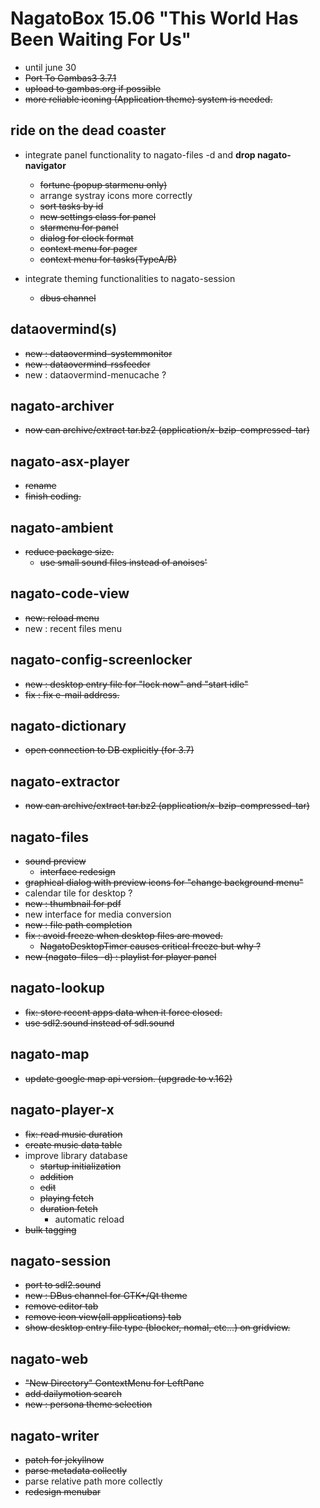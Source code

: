 # NagatoBox 15.06 "This World Has Been Waiting For Us"

+ until june 30
+ ~~Port To Gambas3 3.7.1~~
+ ~~upload to gambas.org if possible~~
+ ~~more reliable iconing (Application theme) system is needed.~~

## ride on the dead coaster

+ integrate panel functionality to nagato-files -d and **drop nagato-navigator**
    + ~~fortune (popup starmenu only)~~
    + arrange systray icons more correctly
    + ~~sort tasks by id~~
    + ~~new settings class for panel~~
    + ~~starmenu for panel~~
    + ~~dialog for clock format~~
    + ~~context menu for pager~~
    + ~~context menu for tasks(TypeA/B)~~

+ integrate theming functionalities to nagato-session
    + ~~dbus channel~~

## dataovermind(s)

+ ~~new : dataovermind-systemmonitor~~
+ ~~new : dataovermind-rssfeeder~~
+ new : dataovermind-menucache ?

## nagato-archiver

+ ~~now can archive/extract tar.bz2 (application/x-bzip-compressed-tar)~~

## nagato-asx-player

+ ~~rename~~
+ ~~finish coding.~~

## nagato-ambient

+ ~~reduce package size.~~
    + ~~use small sound files instead of anoises'~~

## nagato-code-view

+ ~~new: reload menu~~
+ new : recent files menu

## nagato-config-screenlocker

+ ~~new : desktop entry file for "lock now" and "start idle"~~
+ ~~fix : fix e-mail address.~~

## nagato-dictionary

+ ~~open connection to DB explicitly (for 3.7)~~

## nagato-extractor

+ ~~now can archive/extract tar.bz2 (application/x-bzip-compressed-tar)~~

## nagato-files

+ ~~sound preview~~
    + ~~interface redesign~~
+ ~~graphical dialog with preview icons for "change background menu"~~
+ calendar tile for desktop ?
+ ~~new : thumbnail for pdf~~
+ new interface for media conversion
+ ~~new : file path completion~~
+ ~~fix : avoid freeze when desktop files are moved.~~
    + ~~NagatoDesktopTimer causes critical freeze but why ?~~
+ ~~new (nagato-files -d) : playlist for player panel~~

## nagato-lookup

+ ~~fix: store recent apps data when it force closed.~~
+ ~~use sdl2.sound instead of sdl.sound~~

## nagato-map

+ ~~update google map api version. (upgrade to v.162)~~

## nagato-player-x

+ ~~fix: read music duration~~
+ ~~create music data table~~
+ improve library database
    + ~~startup initialization~~
    + ~~addition~~
    + ~~edit~~
    + ~~playing fetch~~
    + ~~duration fetch~~
        + automatic reload
+ ~~bulk tagging~~

## nagato-session

+ ~~port to sdl2.sound~~
+ ~~new : DBus channel for GTK+/Qt theme~~
+ ~~remove editor tab~~
+ ~~remove icon view(all applications) tab~~
+ ~~show desktop entry file type (blocker, nomal, etc...) on gridview.~~

## nagato-web

+ ~~"New Directory" ContextMenu for LeftPane~~
+ ~~add dailymotion search~~
+ ~~new : persona theme selection~~

## nagato-writer

+ ~~patch for jekyllnow~~
+ ~~parse metadata collectly~~
+ parse relative path more collectly
+ ~~redesign menubar~~
